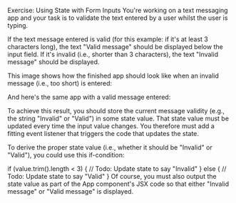 Exercise: Using State with Form Inputs
You're working on a text messaging app and your task is to validate the text entered by a user whilst the user is typing.

If the text message entered is valid (for this example: if it's at least 3 characters long), the text "Valid message" should be displayed below the input field. If it's invalid (i.e., shorter than 3 characters), the text "Invalid message" should be displayed.

This image shows how the finished app should look like when an invalid message (i.e., too short) is entered:


And here's the same app with a valid message entered:


To achieve this result, you should store the current message validity (e.g., the string "Invalid" or "Valid") in some state value. That state value must be updated every time the input value changes. You therefore must add a fitting event listener that triggers the code that updates the state.

To derive the proper state value (i.e., whether it should be "Invalid" or "Valid"), you could use this if-condition:

if (value.trim().length < 3) {
  // Todo: Update state to say "Invalid"
} else {
  // Todo: Update state to say "Valid"
}
Of course, you must also output the state value as part of the App component's JSX code so that either "Invalid message" or "Valid message" is displayed.